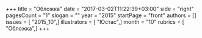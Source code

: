 +++
title = "Обложка"
date = "2017-03-02T11:22:39+03:00"
side = "right"
pagesCount = "1"
slogan = ""
year = "2015"
startPage = "front"
authors = []
issues = [ "2015_10",]
illustrators = [ "Юстас",]
month = "10"
rubrics = [ "Обложка",]
+++
